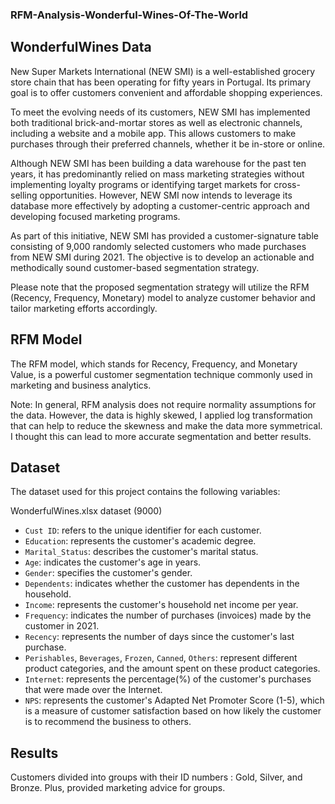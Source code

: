 ### RFM-Analysis-Wonderful-Wines-Of-The-World

## WonderfulWines Data

New Super Markets International (NEW SMI) is a well-established grocery store chain that has been operating for fifty years in Portugal. Its primary goal is to offer customers convenient and affordable shopping experiences.

To meet the evolving needs of its customers, NEW SMI has implemented both traditional brick-and-mortar stores as well as electronic channels, including a website and a mobile app. This allows customers to make purchases through their preferred channels, whether it be in-store or online.

Although NEW SMI has been building a data warehouse for the past ten years, it has predominantly relied on mass marketing strategies without implementing loyalty programs or identifying target markets for cross-selling opportunities. However, NEW SMI now intends to leverage its database more effectively by adopting a customer-centric approach and developing focused marketing programs.

As part of this initiative, NEW SMI has provided a customer-signature table consisting of 9,000 randomly selected customers who made purchases from NEW SMI during 2021. The objective is to develop an actionable and methodically sound customer-based segmentation strategy.

Please note that the proposed segmentation strategy will utilize the RFM (Recency, Frequency, Monetary) model to analyze customer behavior and tailor marketing efforts accordingly. 

## RFM Model

The RFM model, which stands for Recency, Frequency, and Monetary Value, is a powerful customer segmentation technique commonly used in marketing and business analytics. 

Note: In general, RFM analysis does not require normality assumptions for the data. However, the data is highly skewed, I applied log transformation that can help to reduce the skewness and make the data more symmetrical. I thought this can lead to more accurate segmentation and better results.

## Dataset

The dataset used for this project contains the following variables:

WonderfulWines.xlsx dataset (9000)

- `Cust ID`: refers to the unique identifier for each customer.
- `Education`: represents the customer's academic degree.
- `Marital_Status`: describes the customer's marital status.
- `Age`: indicates the customer's age in years.
- `Gender`: specifies the customer's gender.
- `Dependents`: indicates whether the customer has dependents in the household.
- `Income`: represents the customer's household net income per year.
- `Frequency`: indicates the number of purchases (invoices) made by the customer in 2021.
- `Recency`: represents the number of days since the customer's last purchase.
- `Perishables`, `Beverages`, `Frozen`, `Canned`, `Others`: represent different product categories, and the amount spent on these product categories.
- `Internet`: represents the percentage(%) of the customer's purchases that were made over the Internet.
- `NPS`: represents the customer's Adapted Net Promoter Score (1-5), which is a measure of customer satisfaction based on how likely the customer is to recommend the business to others.

## Results

Customers divided into groups with their ID numbers : Gold, Silver, and Bronze. Plus, provided marketing advice for groups. 

